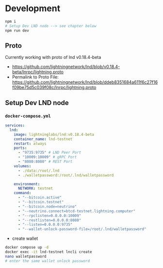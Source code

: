 # Development

```bash
npm i
# Setup Dev LND node --> see chapter below
npm run dev
```

## Proto

Currently working with proto of lnd v0.18.4-beta

- https://github.com/lightningnetwork/lnd/blob/v0.18.4-beta/lnrpc/lightning.proto
- Permalink to Proto File: https://github.com/lightningnetwork/lnd/blob/ddeb8351684a611f6c27f16f09be75d5c039f08c/lnrpc/lightning.proto

## Setup Dev LND node

### `docker-compose.yml`

```yml
services:
  lnd:
    image: lightninglabs/lnd:v0.18.4-beta
    container_name: lnd-testnet
    restart: always
    ports:
      - "9735:9735" # LND Peer Port
      - "10009:10009" # gRPC Port
      - "8080:8080" # REST Port
    volumes:
      - ./data:/root/.lnd
      - ./walletpassword:/root/.lnd/walletpassword

    environment:
      NETWORK: testnet
    command:
      - "--bitcoin.active"
      - "--bitcoin.testnet"
      - "--bitcoin.node=neutrino"
      - "--neutrino.connect=btcd-testnet.lightning.computer"
      - "--rpclisten=0.0.0.0:10009"
      - "--restlisten=0.0.0.0:8080"
      - "--listen=0.0.0.0:9735"
      - "--wallet-unlock-password-file=/root/.lnd/walletpassword"
```

- create wallet

```bash
docker compose up -d 
docker exec -it lnd-testnet lncli create 
nano walletpassword
# enter the same wallet unlock password
```

